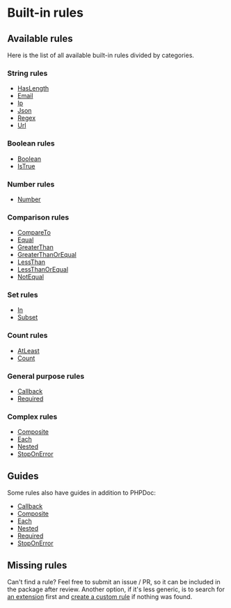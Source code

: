 # Built-in rules

## Available rules

Here is the list of all available built-in rules divided by categories.

### String rules

- [HasLength](../blob/master/src/Rule/AtLeast.php)
- [Email](../blob/master/src/Rule/Email.php)
- [Ip](../blob/master/src/Rule/Ip.php)
- [Json](../blob/master/src/Rule/Json.php)
- [Regex](../blob/master/src/Rule/Regex.php)
- [Url](../blob/master/src/Rule/Url.php)

### Boolean rules

- [Boolean](../blob/master/src/Rule/Boolean.php)
- [IsTrue](../blob/master/src/Rule/IsTrue.php)

### Number rules

- [Number](../blob/master/src/Rule/Number.php)

### Comparison rules

- [CompareTo](../blob/master/src/Rule/CompareTo.php)
- [Equal](../blob/master/src/Rule/Equal.php)
- [GreaterThan](../blob/master/src/Rule/GreaterThan.php)
- [GreaterThanOrEqual](../blob/master/src/Rule/GreaterThanOrEqual.php)
- [LessThan](../blob/master/src/Rule/LessThan.php)
- [LessThanOrEqual](../blob/master/src/Rule/LessThanOrEqual.php)
- [NotEqual](../blob/master/src/Rule/NotEqual.php)

### Set rules

- [In](../blob/master/src/Rule/In.php)
- [Subset](../blob/master/src/Rule/Subset.php)

### Count rules

- [AtLeast](../blob/master/src/Rule/AtLeast.php)
- [Count](../blob/master/src/Rule/Count.php)

### General purpose rules

- [Callback](../blob/master/src/Rule/Callback.php)
- [Required](../blob/master/src/Rule/Required.php)

### Complex rules

- [Composite](../blob/master/src/Rule/Composite.php)
- [Each](../blob/master/src/Rule/Each.php)
- [Nested](../blob/master/src/Rule/Nested.php)
- [StopOnError](../blob/master/src/Rule/StopOnError.php)

## Guides

Some rules also have guides in addition to PHPDoc:

- [Callback](built-in-rules-callback.md)
- [Composite](built-in-rules-composite.md)
- [Each](built-in-rules-each.md)
- [Nested](built-in-rules-nested.md)
- [Required](built-in-rules-required.md)
- [StopOnError](built-in-rules-stop-on-error.md)

## Missing rules

Can't find a rule? Feel free to submit an issue / PR, so it can be included in the package after review. Another option,
if it's less generic, is to search for [an extension] first and [create a custom rule] if nothing was found.

[an extension]: extensions.md
[create a custom rule]: creating-custom-rules.md
